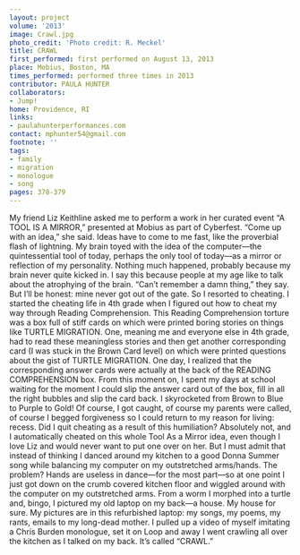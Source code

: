 ```yaml
---
layout: project
volume: '2013'
image: Crawl.jpg
photo_credit: 'Photo credit: R. Meckel'
title: CRAWL
first_performed: first performed on August 13, 2013
place: Mobius, Boston, MA
times_performed: performed three times in 2013
contributor: PAULA HUNTER
collaborators:
- Jump!
home: Providence, RI
links:
- paulahunterperformances.com
contact: mphunter54@gmail.com
footnote: ''
tags:
- family
- migration
- monologue
- song
pages: 378-379
---
```


My friend Liz Keithline asked me to perform a work in her curated event “A TOOL IS A MIRROR,” presented at Mobius as part of Cyberfest. “Come up with an idea,” she said. Ideas have to come to me fast, like the proverbial flash of lightning. My brain toyed with the idea of the computer—the quintessential tool of today, perhaps the only tool of today—as a mirror or reflection of my personality. Nothing much happened, probably because my brain never quite kicked in. I say this because people at my age like to talk about the atrophying of the brain. “Can’t remember a damn thing,” they say. But I’ll be honest: mine never got out of the gate. So I resorted to cheating. I started the cheating life in 4th grade when I figured out how to cheat my way through Reading Comprehension. This Reading Comprehension torture was a box full of stiff cards on which were printed boring stories on things like TURTLE MIGRATION. One, meaning me and everyone else in 4th grade, had to read these meaningless stories and then get another corresponding card (I was stuck in the Brown Card level) on which were printed questions about the gist of TURTLE MIGRATION. One day, I realized that the corresponding answer cards were actually at the back of the READING COMPREHENSION box. From this moment on, I spent my days at school waiting for the moment I could slip the answer card out of the box, fill in all the right bubbles and slip the card back. I skyrocketed from Brown to Blue to Purple to Gold! Of course, I got caught, of course my parents were called, of course I begged forgiveness so I could return to my reason for living: recess. Did I quit cheating as a result of this humiliation? Absolutely not, and I automatically cheated on this whole Tool As a Mirror idea, even though I love Liz and would never want to put one over on her. But I must admit that instead of thinking I danced around my kitchen to a good Donna Summer song while balancing my computer on my outstretched arms/hands. The problem? Hands are useless in dance—for the most part—so at one point I just got down on the crumb covered kitchen floor and wiggled around with the computer on my outstretched arms. From a worm I morphed into a turtle and, bingo, I pictured my old laptop on my back—a house. My house for sure. My pictures are in this refurbished laptop: my songs, my poems, my rants, emails to my long-dead mother. I pulled up a video of myself imitating a Chris Burden monologue, set it on Loop and away I went crawling all over the kitchen as I talked on my back. It’s called “CRAWL.”
